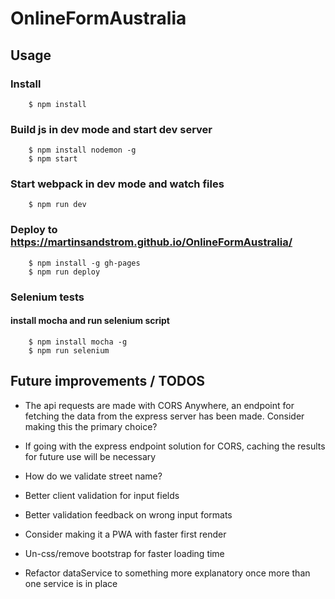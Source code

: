 # OnlineFormAustralia

## Usage

### Install

```console
    $ npm install
```

### Build js in dev mode and start dev server

```console
    $ npm install nodemon -g
    $ npm start
```
### Start webpack in dev mode and watch files

```console
    $ npm run dev
```

### Deploy to https://martinsandstrom.github.io/OnlineFormAustralia/

```console
    $ npm install -g gh-pages
    $ npm run deploy
```

### Selenium tests

#### install mocha and run selenium script

```console
    $ npm install mocha -g
    $ npm run selenium
```


## Future improvements / TODOS

* The api requests are made with CORS Anywhere, an endpoint for fetching the data from the express server has been made. Consider making this the primary choice?

* If going with the express endpoint solution for CORS, caching the results for future use will be necessary

* How do we validate street name? 

* Better client validation for input fields

* Better validation feedback on wrong input formats

* Consider making it a PWA with faster first render

* Un-css/remove bootstrap for faster loading time

* Refactor dataService to something more explanatory once more than one service is in place
